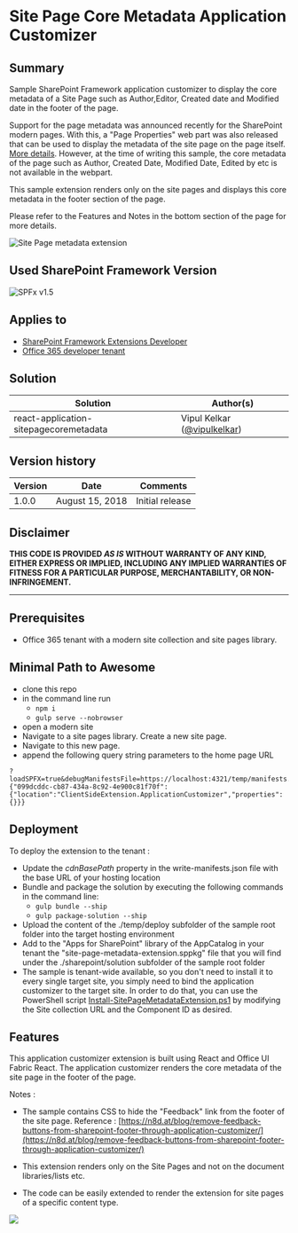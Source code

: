 # Site Page Core Metadata Application Customizer

## Summary

Sample SharePoint Framework application customizer to display the core metadata of a Site Page such as Author,Editor, Created date and Modified date in the footer of the page.

Support for the page metadata was announced recently for the SharePoint modern pages. With this, a "Page Properties" web part was also released that can be used to display the metadata of the site page on the page itself. [More details](https://support.office.com/en-us/article/use-the-page-properties-web-part-1a99cb9c-a5f1-441b-8e5d-643b0f0ff736?ui=en-US&rs=en-US&ad=US). However, at the time of writing this sample, the core metadata of the page such as Author, Created Date, Modified Date, Edited by etc is not available in the webpart.

This sample extension renders only on the site pages and displays this core metadata in the footer section of the page.

Please refer to the Features and Notes in the bottom section of the page for more details.

![Site Page metadata extension](./assets/SitePageMetadataExtension.png)

## Used SharePoint Framework Version

![SPFx v1.5](https://img.shields.io/badge/SPFx-1.5-green.svg)

## Applies to

* [SharePoint Framework Extensions Developer](https://dev.office.com/sharepoint/docs/spfx/extensions/overview-extensions)
* [Office 365 developer tenant](http://dev.office.com/sharepoint/docs/spfx/set-up-your-developer-tenant)

## Solution

Solution|Author(s)
--------|---------
react-application-sitepagecoremetadata|Vipul Kelkar ([@vipulkelkar](https://twitter.com/VipulKelkar))

## Version history

Version|Date|Comments
-------|----|--------
1.0.0|August 15, 2018|Initial release

## Disclaimer

**THIS CODE IS PROVIDED *AS IS* WITHOUT WARRANTY OF ANY KIND, EITHER EXPRESS OR IMPLIED, INCLUDING ANY IMPLIED WARRANTIES OF FITNESS FOR A PARTICULAR PURPOSE, MERCHANTABILITY, OR NON-INFRINGEMENT.**

---

## Prerequisites

* Office 365 tenant with a modern site collection and site pages library.

## Minimal Path to Awesome

* clone this repo
* in the command line run
  * `npm i`
  * `gulp serve --nobrowser`
* open a modern site
* Navigate to a site pages library. Create a new site page.
* Navigate to this new page.
* append the following query string parameters to the home page URL

```text
?loadSPFX=true&debugManifestsFile=https://localhost:4321/temp/manifests.js&customActions={"099dcddc-cb87-434a-8c92-4e900c81f70f":{"location":"ClientSideExtension.ApplicationCustomizer","properties":{}}}
```

## Deployment

To deploy the extension to the tenant : 

* Update the _cdnBasePath_ property in the write-manifests.json file with the base URL of your hosting location
* Bundle and package the solution by executing the following commands in the command line:
  * `gulp bundle --ship`
  * `gulp package-solution --ship`
* Upload the content of the ./temp/deploy subfolder of the sample root folder into the target hosting environment
* Add to the "Apps for SharePoint" library of the AppCatalog in your tenant the "site-page-metadata-extension.sppkg" file that you will find under the ./sharepoint/solution subfolder of the sample root folder
* The sample is tenant-wide available, so you don't need to install it to every single target site, you simply need to bind the application customizer to the target site. In order to do that, you can use the PowerShell script [Install-SitePageMetadataExtension.ps1](./Install-SitePageMetadataExtension.ps1) by modifying the Site collection URL and the Component ID as desired.

## Features

This application customizer extension is built using React and Office UI Fabric React. The application customizer renders the core metadata of the site page in the footer of the page.

Notes : 

* The sample contains CSS to hide the "Feedback" link from the footer of the site page. Reference : 
[https://n8d.at/blog/remove-feedback-buttons-from-sharepoint-footer-through-application-customizer/](https://n8d.at/blog/remove-feedback-buttons-from-sharepoint-footer-through-application-customizer/)

* This extension renders only on the Site Pages and not on the document libraries/lists etc.

* The code can be easily extended to render the extension for site pages of a specific content type.

![](https://pnptelemetry.azurewebsites.net/sp-dev-fx-extensions/samples/react-application-tenant-global-navbar)
